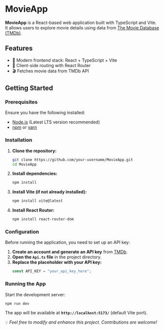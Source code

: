# MovieApp

**MovieApp** is a React-based web application built with TypeScript and Vite. It allows users to explore movie details using data from [The Movie Database (TMDb)](https://www.themoviedb.org/).

## Features
- 🚀 Modern frontend stack: React + TypeScript + Vite
- 🔄 Client-side routing with React Router
- 🎬 Fetches movie data from TMDb API

## Getting Started

### Prerequisites
Ensure you have the following installed:
- [Node.js](https://nodejs.org/) (Latest LTS version recommended)
- [npm](https://www.npmjs.com/) or [yarn](https://yarnpkg.com/)

### Installation

1. **Clone the repository:**
   ```sh
   git clone https://github.com/your-username/MovieApp.git
   cd MovieApp
   ```

2. **Install dependencies:**
   ```sh
   npm install
   ```

3. **Install Vite (if not already installed):**
   ```sh
   npm install vite@latest
   ```

4. **Install React Router:**
   ```sh
   npm install react-router-dom
   ```

### Configuration
Before running the application, you need to set up an API key:

1. **Create an account and generate an API key** from [TMDb](https://www.themoviedb.org/).
2. **Open the `Api.ts` file** in the project directory.
3. **Replace the placeholder with your API key:**
   ```ts
   const API_KEY = "your_api_key_here";
   ```

### Running the App
Start the development server:
```sh
npm run dev
```

The app will be available at **`http://localhost:5173/`** (default Vite port).


💡 *Feel free to modify and enhance this project. Contributions are welcome!*
